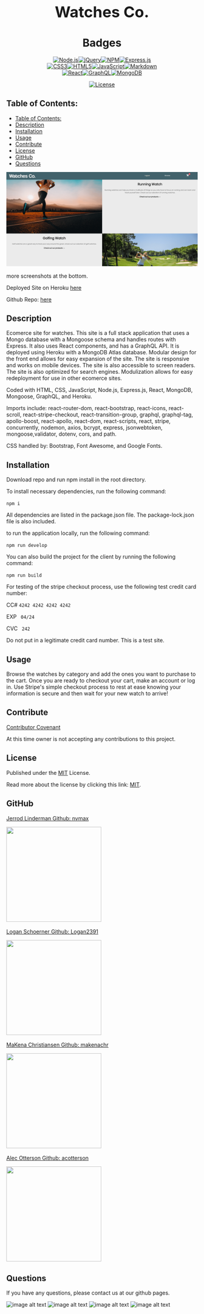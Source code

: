   <h1 align="center" style="font-size:40px">
  
   Watches Co.</h1>
  <div align="center">

  </div>
  
  
  <h1 align="center">Badges</h1>
  <div align="center">
  <div align="center" style="display:block; width:300px; >
 
  
  ![image](/images/mean-stack-1024x285.png)
  [![Node.js](https://img.shields.io/badge/Node.js-green.svg)](https://badges.greenkeeper.io/Node.js)[![jQuery](https://img.shields.io/badge/jQuery-red.svg)](https://badges.greenkeeper.io/jQuery)[![NPM](https://img.shields.io/badge/NPM-green.svg)](https://badges.greenkeeper.io/NPM)[![Express.js](https://img.shields.io/badge/Express.js-blue.svg)](https://badges.greenkeeper.io/Express.js)[![CSS3](https://img.shields.io/badge/CSS3-orange.svg)](https://badges.greenkeeper.io/CSS3)[![HTML5](https://img.shields.io/badge/HTML5-orange.svg)](https://badges.greenkeeper.io/HTML5)[![JavaScript](https://img.shields.io/badge/JavaScript-blue.svg)](https://badges.greenkeeper.io/JavaScript)[![Markdown](https://img.shields.io/badge/Markdown-green.svg)](https://badges.greenkeeper.io/Markdown)[![React](https://img.shields.io/badge/React-yellow.svg)](https://badges.greenkeeper.io/React)[![GraphQL](https://img.shields.io/badge/GraphQL-green.svg)](https://badges.greenkeeper.io/GraphQL)[![MongoDB](https://img.shields.io/badge/MongoDB-blue.svg)](https://badges.greenkeeper.io/MongoDB)

[![License](https://img.shields.io/badge/License-MIT-blue.svg)](https://opensource.org/licenses/MIT)

  </div>
  </div>

## Table of Contents:

- [Table of Contents:](#table-of-contents)
- [Description](#description)
- [Installation](#installation)
- [Usage](#usage)
- [Contribute](#contribute)
- [License](#license)
- [GitHub](#github)
- [Questions](#questions)

![](/images/screenshot1.png)

more screenshots at the bottom.

Deployed Site on Heroku [here](https://joblesswatches.herokuapp.com/)

Github Repo: [here](https://github.com/nvmax/Joblesswannabies-project3)

## Description

Ecomerce site for watches. This site is a full stack application that uses a Mongo database with a Mongoose schema and handles routes with Express. It also uses React components, and has a GraphQL API. It is deployed using Heroku with a MongoDB Atlas database.  Modular design for the front end allows for easy expansion of the site.  The site is responsive and works on mobile devices.  The site is also accessible to screen readers.  The site is also optimized for search engines.  Modulization allows for easy redeployment for use in other ecomerce sites.

Coded with HTML, CSS, JavaScript, Node.js, Express.js, React, MongoDB, Mongoose, GraphQL, and Heroku.

Imports include:  react-router-dom, react-bootstrap, react-icons, react-scroll, react-stripe-checkout, react-transition-group, graphql, graphql-tag, apollo-boost, react-apollo, react-dom, react-scripts, react, stripe, concurrently, nodemon, axios, bcrypt, express, jsonwebtoken, mongoose,validator, dotenv, cors, and path.

CSS handled by: Bootstrap, Font Awesome, and Google Fonts.



## Installation

Download repo and run npm install in the root directory.

To install necessary dependencies, run the following command:

  ```npm i```

All dependencies are listed in the package.json file. The package-lock.json file is also included.

to run the application locally, run the following command:

  ```npm run develop```

You can also build the project for the client by running the following command:
  
  ```npm run build```

For testing of the stripe checkout process, use the following test credit card number:

  CC#   ```4242 4242 4242 4242```

  EXP   ``` 04/24```

  CVC   ``` 242```

Do not put in a legitimate credit card number.  This is a test site.


## Usage

Browse the watches by category and add the ones you want to purchase to the cart. Once you are ready to checkout your cart, make an account or log in. Use Stripe's simple checkout process to rest at ease knowing your information is secure and then wait for your new watch to arrive!

## Contribute

[Contributor Covenant](https://www.contributor-covenant.org/)

At this time owner is not accepting any contributions to this project.

## License

Published under the [MIT](license.txt) License.

Read more about the license by clicking this link: [MIT](https://opensource.org/licenses/MIT).


## GitHub

[Jerrod Linderman Github: nvmax](https://github.com/nvmax)

<img src="https://avatars.githubusercontent.com/u/38678607?v=4" width="250" height="250">

[Logan Schoerner Github: Logan2391](https://github.com/Logan2391)

<img src="https://avatars.githubusercontent.com/u/105514957?v=4" width="250" height="250">


[MaKena Christiansen Github: makenachr](https://github.com/makenachr)

<img src="https://avatars.githubusercontent.com/u/105410135?v=4" width="250" height="250">

[Alec Otterson Github: acotterson](https://github.com/acotterson)

<img src="https://avatars.githubusercontent.com/u/35825121?v=4" width="250" height="250">


## Questions

If you have any questions, please contact us at our github pages.

![image alt text](/images/screenshot2.png)
![image alt text](/images/screenshot3.png)
![image alt text](/images/screenshot4.png)
![image alt text](/images/screenshot5.png)

